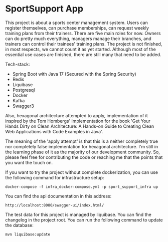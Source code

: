 # SportSupport App

This project is about a sports center management system. Users can register themselves, can purchase memberships, can request weekly training plans from their trainers.
There are five main roles for now. Owners can do pretty much everything, managers manage their branches, and trainers can control their trainees' training plans.
The project is not finished, in most respects, we cannot count it as yet started. Although most of the essential use cases are finished, there are still many that need to be added.

Tech-stack:
- Spring Boot with Java 17 (Secured with the Spring Security)
- Redis
- Liquibase
- Postgresql
- Docker
- Kafka
- Swagger3

Also, hexagonal architecture attempted to apply, implementation of it inspired by the Tom Hombergs' implementation for the book 'Get Your Hands Dirty on Clean Architecture: A Hands-on Guide to Creating Clean Web Applications with Code Examples in Java'.

The meaning of the 'apply attempt' is that this is a neither completely true nor completely false implementation for hexagonal architecture. I'm still in the learning phase of it as the majority of our development community. So, please feel free for contributing the code or reaching me that the points that you want the touch on.

If you want to try the project without complete dockerization, you can use the following command for infrastructure setup:

```docker-compose -f infra_docker-compose.yml -p sport_support_infra up ```

You can find the api documentation in this address:

```http://localhost:8080/swagger-ui/index.html/```

The test data for this project is managed by liquibase. You can find the changelog in the project root. 
You can run the following command to update the database:

```mvn liquibase:update```



